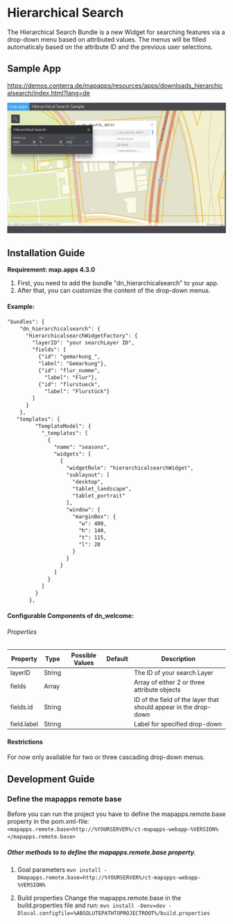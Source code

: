 # Hierarchical Search
The Hierarchical Search Bundle is a new Widget for searching features via a drop-down menu based on attributed values.
The menus will be filled automaticaly based on the attribute ID and the previous user selections.

Sample App
------------------
https://demos.conterra.de/mapapps/resources/apps/downloads_hierarchicalsearch/index.html?lang=de 

![Screenshot Sample App Hierarchical Search](https://github.com/conterra/mapapps-hierarchical-search/blob/master/Screenshot.PNG)

Installation Guide
------------------
**Requirement: map.apps 4.3.0**

1. First, you need to add the bundle "dn_hierarchicalsearch" to your app.
2. After that, you can customize the content of the drop-down menus.

#### Example:

```
"bundles": {   
    "dn_hierarchicalsearch": {
      "HierarchicalsearchWidgetFactory": {
        "layerID": "your searchLayer ID",
        "fields": [
          {"id": "gemarkung_",
          "label": "Gemarkung"},
          {"id": "flur_numme",
            "label": "Flur"},
          {"id": "flurstueck",
            "label": "Flurstück"}
        ]
      }
    },
   "templates": {
         "TemplateModel": {
           "_templates": [
             {
               "name": "seasons",
               "widgets": [
                 {
                   "widgetRole": "hierarchicalsearchWidget",
                   "sublayout": [
                     "desktop",
                     "tablet_landscape",
                     "tablet_portrait"
                   ],
                   "window": {
                     "marginBox": {
                       "w": 400,
                       "h": 140,
                       "t": 115,
                       "l": 20
                     }
                   }
                 }
               ]
             }
           ]
         }
       },
```
     


#### Configurable Components of dn_welcome:
 
###### Properties
 | Property                       | Type    | Possible Values               | Default            | Description                                                      |
 |--------------------------------|---------|-------------------------------|--------------------|------------------------------------------------------------------|
 | layerID                        | String  |                               |                    | The ID of your search Layer                                      |
 | fields                         | Array   |                               |                    | Array of either 2 or three attribute objects                     |
 | fields.id                      | String  |                               |                    | ID of the field of the layer that should appear in the drop-down |
 | field.label                    | String  |                               |                    | Label for specified drop-down                                    |
 
#### Restrictions
For now only available for two or three cascading drop-down menus.

Development Guide
------------------
### Define the mapapps remote base
Before you can run the project you have to define the mapapps.remote.base property in the pom.xml-file:
`<mapapps.remote.base>http://%YOURSERVER%/ct-mapapps-webapp-%VERSION%</mapapps.remote.base>`

##### Other methods to to define the mapapps.remote.base property.
1. Goal parameters
`mvn install -Dmapapps.remote.base=http://%YOURSERVER%/ct-mapapps-webapp-%VERSION%`

2. Build properties
Change the mapapps.remote.base in the build.properties file and run:
`mvn install -Denv=dev -Dlocal.configfile=%ABSOLUTEPATHTOPROJECTROOT%/build.properties`
